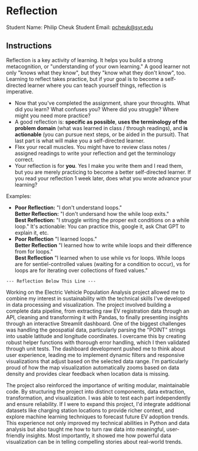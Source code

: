 # Reflection

Student Name:  Philip Cheuk
Student Email:  pcheuk@syr.edu

## Instructions

Reflection is a key activity of learning. It helps you build a strong metacognition, or "understanding of your own learning." A good learner not only "knows what they know", but they "know what they don't know", too. Learning to reflect takes practice, but if your goal is to become a self-directed learner where you can teach yourself things, reflection is imperative.

- Now that you've completed the assignment, share your throughts. What did you learn? What confuses you? Where did you struggle? Where might you need more practice?
- A good reflection is: **specific as possible**,  **uses the terminology of the problem domain** (what was learned in class / through readings), and **is actionable** (you can pursue next steps, or be aided in the pursuit). That last part is what will make you a self-directed learner.
- Flex your recall muscles. You might have to review class notes / assigned readings to write your reflection and get the terminology correct.
- Your reflection is for **you**. Yes I make you write them and I read them, but you are merely practicing to become a better self-directed learner. If you read your reflection 1 week later, does what you wrote advance your learning?

Examples:

- **Poor Reflection:**  "I don't understand loops."   
**Better Reflection:** "I don't undersand how the while loop exits."   
**Best Reflection:** "I struggle writing the proper exit conditions on a while loop." It's actionable: You can practice this, google it, ask Chat GPT to explain it, etc. 
-  **Poor Reflection** "I learned loops."   
**Better Reflection** "I learned how to write while loops and their difference from for loops."   
**Best Reflection** "I learned when to use while vs for loops. While loops are for sentiel-controlled values (waiting for a condition to occur), vs for loops are for iterating over collections of fixed values."

`--- Reflection Below This Line ---`

Working on the Electric Vehicle Population Analysis project allowed me to combine my interest in sustainability with the technical skills I've developed in data processing and visualization. The project involved building a complete data pipeline, from extracting raw EV registration data through an API, cleaning and transforming it with Pandas, to finally presenting insights through an interactive Streamlit dashboard. One of the biggest challenges was handling the geospatial data, particularly parsing the "POINT" strings into usable latitude and longitude coordinates. I overcame this by creating robust helper functions with thorough error handling, which I then validated through unit tests. The dashboard development pushed me to think about user experience, leading me to implement dynamic filters and responsive visualizations that adjust based on the selected data range. I'm particularly proud of how the map visualization automatically zooms based on data density and provides clear feedback when location data is missing.  

The project also reinforced the importance of writing modular, maintainable code. By structuring the project into distinct components, data extraction, transformation, and visualization. I was able to test each part independently and ensure reliability. If I were to expand this project, I'd integrate additional datasets like charging station locations to provide richer context, and explore machine learning techniques to forecast future EV adoption trends. This experience not only improved my technical abilities in Python and data analysis but also taught me how to turn raw data into meaningful, user-friendly insights. Most importantly, it showed me how powerful data visualization can be in telling compelling stories about real-world trends.